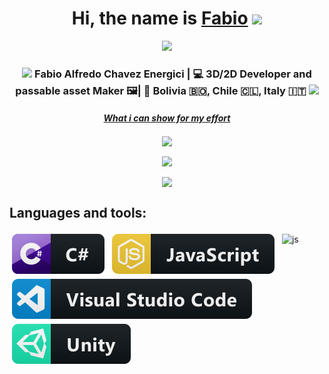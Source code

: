 <div align="center">
  <h1>Hi, the name is <a href="https://github.com/theenergici">Fabio</a> <img src="https://giphy.com/media/smoke-weed-420-ifSoGhJyBWi7Hg7fny/giphy.gif" width="25px"> </h1>
  
  <img src="https://pronoun.cyou/x/y?subject=He&object=Him&height=20"> 
</div>
<p align='center'>
   <!--<a href="https://www.linkedin.com/in/hemant-j-85518a195/"><img height="30" src="https://raw.githubusercontent.com/8bithemant/8bithemant/master/linkedin.png?raw=true"></a>&nbsp;&nbsp;
<a href="https://twitter.com/8bithemant"><img height="30" src="https://raw.githubusercontent.com/8bithemant/8bithemant/master/twitter.png?raw=true"></a>&nbsp;&nbsp;
<a href="https://dev.to/hemant"><img height="30" src="https://raw.githubusercontent.com/8bithemant/8bithemant/master/devto.png?raw=true"></a>&nbsp;&nbsp;
<a href="https://www.facebook.com/trinnwin"><img height="30" src="https://raw.githubusercontent.com/8bithemant/8bithemant/master/spotify.png?raw=true"></a>&nbsp;&nbsp;
 <a href="https://www.coffee.com/hemant"><img height="30" src="https://raw.githubusercontent.com/8bithemant/8bithemant/master/coffee.jpg?raw=true"></a>&nbsp;&nbsp;
 </p>-->
  
  <div align="center">
<h3><img src="https://media.giphy.com/media/WUlplcMpOCEmTGBtBW/giphy.gif" width="30">  Fabio Alfredo Chavez Energici | 💻  3D/2D Developer and passable asset Maker 🖼️| 🦙 Bolivia 🇧🇴, Chile 🇨🇱, Italy 🇮🇹 <img src="https://media.giphy.com/media/WUlplcMpOCEmTGBtBW/giphy.gif" width="30"></h3>
</div>
<div>
<p align="center">
  <h4 align="center"><i><u>What i can show for my effort</u></i></h4>
  </p>
  <p align="center">
  <img align="center" src="https://github-readme-stats.vercel.app/api?username=theenergici&count_private=true&show_icons=true&theme=codeSTACKr"/>
  </p>
</div>
<div>

 <p align="center"> 
  <a href="https://wakatime.com/@theEnergici"><img align="center" src="https://github-readme-stats.vercel.app/api/wakatime?username=theEnergici&theme=codeSTACKr"/></a>
  </p>
 </div>
<div>
  <p align="center">
  <img align="center" src="https://github-readme-stats.vercel.app/api/top-langs/?username=theEnergici&langs_count=8&theme=codeSTACKr"/>
</p>
  </div>
  
## Languages and tools:
<img src="https://raw.githubusercontent.com/8bithemant/8bithemant/master/svg/dev/languages/csharp.svg" alt="csharp" style="vertical-align:top; margin:4px">
<img src="https://raw.githubusercontent.com/8bithemant/8bithemant/master/svg/dev/languages/js.svg" alt="js" style="vertical-align:top; margin:4px">
<img src="https://raw.githubusercontent.com/8bithemant/8bithemant/master/svg/dev/tools/android_studio.svg" alt="js" style="vertical-align:top; margin:4px">
<img src="https://raw.githubusercontent.com/8bithemant/8bithemant/master/svg/dev/tools/visualstudio_code.svg" alt="js" style="vertical-align:top; margin:4px">
<img src="https://raw.githubusercontent.com/8bithemant/8bithemant/master/svg/dev/frameworks/unity.svg" alt="js" style="vertical-align:top; margin:4px">

<!--
**theenergici/theenergici** is a ✨ _special_ ✨ repository because its `README.md` (this file) appears on your GitHub profile.

Here are some ideas to get you started:

- 🔭 I’m currently working on ...
- 🌱 I’m currently learning ...
- 👯 I’m looking to collaborate on ...
- 🤔 I’m looking for help with ...
- 💬 Ask me about ...
- 📫 How to reach me: ...
- 😄 Pronouns: ...
- ⚡ Fun fact: ...
-->
